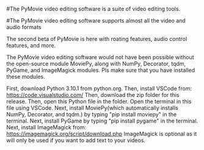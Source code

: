 #The PyMovie video editing software is a suite of video editing tools.

#The PyMovie video editing software supports almost all the video and audio formats

The second beta of PyMovie is here with roating features, audio control features, and more.

The PyMovie video editing software would not have been possible without the open-source module MoviePy, along with NumPy, Decorator, tqdm, PyGame, and ImageMagick modules. Pls make sure that you have installed these modules.

First, download Python 3.10.1 from python.org.
Then, install VSCode from: https://code.visualstudio.com/
Then, download the zip folder for this release.
Then, open this Python file in the folder.
Open the terminal in this file using VSCode. 
Next, install MoviePy(which automatically installs NumPy, Decorator, and tqdm.) by typing "pip install moviepy" in the terminal. 
Next, install PyGame by typing "pip install pygame" in the terminal. 
Next, install ImageMagick from: https://imagemagick.org/script/download.php ImageMagick is optional as it will only be used if you want to add text to your videos. 
